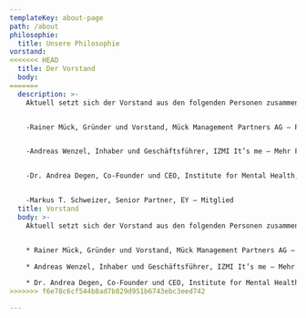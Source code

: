 ```yaml
---
templateKey: about-page
path: /about
philosophie:
  title: Unsere Philosophie
vorstand:
<<<<<<< HEAD
  title: Der Vorstand
  body:
=======
  description: >-
    Aktuell setzt sich der Vorstand aus den folgenden Personen zusammen:


    -Rainer Mück, Gründer und Vorstand, Mück Management Partners AG – Präsident


    -Andreas Wenzel, Inhaber und Geschäftsführer, IZMI It’s me – Mehr Freude durch Bewussheit, sowie General Project Manager, Personal Sport Record – Vizepräsident


    -Dr. Andrea Degen, Co-Founder und CEO, Institute for Mental Health, sowie Research & Innovation Manager EUrelations AG – Mitglied


    -Markus T. Schweizer, Senior Partner, EY – Mitglied
  title: Vorstand
  body: >-
    Aktuell setzt sich der Vorstand aus den folgenden Personen zusammen:


    * Rainer Mück, Gründer und Vorstand, Mück Management Partners AG – Präsident

    * Andreas Wenzel, Inhaber und Geschäftsführer, IZMI It’s me – Mehr Freude durch Bewussheit, sowie General Project Manager, Personal Sport Record – Vizepräsident

    * Dr. Andrea Degen, Co-Founder und CEO, Institute for Mental Health, sowie Research & Innovation Manager EUrelations AG – Mitglied
>>>>>>> f6e78c6cf544b8ad7b829d951b6743ebc3eed742

---
```

